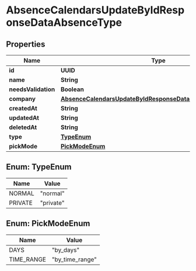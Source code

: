 

# AbsenceCalendarsUpdateByIdResponseDataAbsenceType


## Properties

| Name | Type | Description | Notes |
|------------ | ------------- | ------------- | -------------|
|**id** | **UUID** |  |  [optional] |
|**name** | **String** |  |  [optional] |
|**needsValidation** | **Boolean** |  |  [optional] |
|**company** | [**AbsenceCalendarsUpdateByIdResponseDataAbsenceTypeCompany**](AbsenceCalendarsUpdateByIdResponseDataAbsenceTypeCompany.md) |  |  [optional] |
|**createdAt** | **String** |  |  [optional] |
|**updatedAt** | **String** |  |  [optional] |
|**deletedAt** | **String** |  |  [optional] |
|**type** | [**TypeEnum**](#TypeEnum) |  |  [optional] |
|**pickMode** | [**PickModeEnum**](#PickModeEnum) |  |  [optional] |



## Enum: TypeEnum

| Name | Value |
|---- | -----|
| NORMAL | &quot;normal&quot; |
| PRIVATE | &quot;private&quot; |



## Enum: PickModeEnum

| Name | Value |
|---- | -----|
| DAYS | &quot;by_days&quot; |
| TIME_RANGE | &quot;by_time_range&quot; |



